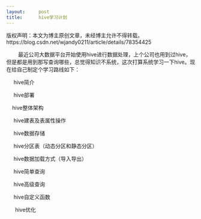 ```yaml
---
layout:     post
title:      hive学习计划
---
```

<div id="article_content" class="article_content clearfix csdn-tracking-statistics" data-pid="blog" data-mod="popu_307" data-dsm="post">
								<div class="article-copyright">
					版权声明：本文为博主原创文章，未经博主允许不得转载。					https://blog.csdn.net/wjandy0211/article/details/78354425				</div>
								            <link rel="stylesheet" href="https://csdnimg.cn/release/phoenix/template/css/ck_htmledit_views-f76675cdea.css">
						<div class="htmledit_views" id="content_views">
                
<p>        最近公司大数据平台开始使用hive进行数据处理，上个公司也用到过hive，但是都是用到那写查询哪些，总觉得知识不系统，这次打算系统学习一下hive。现在给自己制定个学习路线如下：</p>
<p>     hive简介</p>
<p>     hive部署</p>
<p>    hive整体架构</p>
<p>     hive建表及表属性操作</p>
<p>     hive数据存储</p>
<p>     hive分区表（动态分区和静态分区）</p>
<p>     hive数据加载方式（导入导出）</p>
<p>     hive简单查询</p>
<p>     hive高级查询</p>
<p>     hive自定义函数</p>
<p>      hive优化</p>
<p>     </p>
<p>    </p>
<p>     </p>
            </div>
                </div>